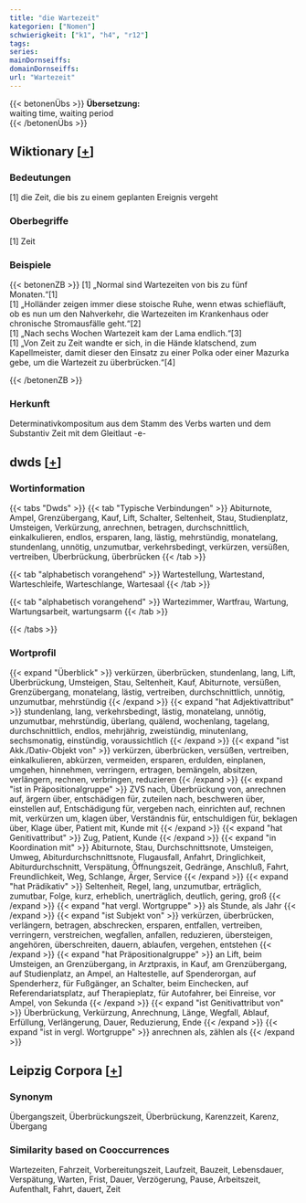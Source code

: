 ```yaml
---
title: "die Wartezeit"
kategorien: ["Nomen"]
schwierigkeit: ["k1", "h4", "r12"]
tags:
series:
mainDornseiffs:
domainDornseiffs:
url: "Wartezeit"
---
```


{{< betonenÜbs >}}
**Übersetzung:**  
waiting time, waiting period  
{{< /betonenÜbs >}}

## Wiktionary [[+](https://de.wiktionary.org/wiki/Wartezeit)]

### Bedeutungen
[1] die Zeit, die bis zu einem geplanten Ereignis vergeht  

### Oberbegriffe
[1] Zeit  

### Beispiele
{{< betonenZB >}}
[1] „Normal sind Wartezeiten von bis zu fünf Monaten.“[1]  
[1] „Holländer zeigen immer diese stoische Ruhe, wenn etwas schiefläuft, ob es nun um den Nahverkehr, die Wartezeiten im Krankenhaus oder chronische Stromausfälle geht.“[2]  
[1] „Nach sechs Wochen Wartezeit kam der Lama endlich.“[3]  
[1] „Von Zeit zu Zeit wandte er sich, in die Hände klatschend, zum Kapellmeister, damit dieser den Einsatz zu einer Polka oder einer Mazurka gebe, um die Wartezeit zu überbrücken.“[4]  

{{< /betonenZB >}}
### Herkunft
Determinativkompositum aus dem Stamm des Verbs warten und dem Substantiv Zeit mit dem Gleitlaut -e-  



## dwds [[+](https://www.dwds.de/wb/Wartezeit)]

### Wortinformation
{{< tabs "Dwds" >}}
{{< tab "Typische Verbindungen" >}}
Abiturnote, Ampel, Grenzübergang, Kauf, Lift, Schalter, Seltenheit, Stau, Studienplatz, Umsteigen, Verkürzung, anrechnen, betragen, durchschnittlich, einkalkulieren, endlos, ersparen, lang, lästig, mehrstündig, monatelang, stundenlang, unnötig, unzumutbar, verkehrsbedingt, verkürzen, versüßen, vertreiben, Überbrückung, überbrücken
{{< /tab >}}

{{< tab "alphabetisch vorangehend" >}}
Wartestellung, Wartestand, Warteschleife, Warteschlange, Wartesaal
{{< /tab >}}

{{< tab "alphabetisch vorangehend" >}}
Wartezimmer, Wartfrau, Wartung, Wartungsarbeit, wartungsarm
{{< /tab >}}

{{< /tabs >}}

### Wortprofil
{{< expand "Überblick" >}} verkürzen, überbrücken, stundenlang, lang, Lift, Überbrückung, Umsteigen, Stau, Seltenheit, Kauf, Abiturnote, versüßen, Grenzübergang, monatelang, lästig, vertreiben, durchschnittlich, unnötig, unzumutbar, mehrstündig {{< /expand >}}
{{< expand "hat Adjektivattribut" >}} stundenlang, lang, verkehrsbedingt, lästig, monatelang, unnötig, unzumutbar, mehrstündig, überlang, quälend, wochenlang, tagelang, durchschnittlich, endlos, mehrjährig, zweistündig, minutenlang, sechsmonatig, einstündig, voraussichtlich {{< /expand >}}
{{< expand "ist Akk./Dativ-Objekt von" >}} verkürzen, überbrücken, versüßen, vertreiben, einkalkulieren, abkürzen, vermeiden, ersparen, erdulden, einplanen, umgehen, hinnehmen, verringern, ertragen, bemängeln, absitzen, verlängern, rechnen, verbringen, reduzieren {{< /expand >}}
{{< expand "ist in Präpositionalgruppe" >}} ZVS nach, Überbrückung von, anrechnen auf, ärgern über, entschädigen für, zuteilen nach, beschweren über, einstellen auf, Entschädigung für, vergeben nach, einrichten auf, rechnen mit, verkürzen um, klagen über, Verständnis für, entschuldigen für, beklagen über, Klage über, Patient mit, Kunde mit {{< /expand >}}
{{< expand "hat Genitivattribut" >}} Zug, Patient, Kunde {{< /expand >}}
{{< expand "in Koordination mit" >}} Abiturnote, Stau, Durchschnittsnote, Umsteigen, Umweg, Abiturdurchschnittsnote, Flugausfall, Anfahrt, Dringlichkeit, Abiturdurchschnitt, Verspätung, Öffnungszeit, Gedränge, Anschluß, Fahrt, Freundlichkeit, Weg, Schlange, Ärger, Service {{< /expand >}}
{{< expand "hat Prädikativ" >}} Seltenheit, Regel, lang, unzumutbar, erträglich, zumutbar, Folge, kurz, erheblich, unerträglich, deutlich, gering, groß {{< /expand >}}
{{< expand "hat vergl. Wortgruppe" >}} als Stunde, als Jahr {{< /expand >}}
{{< expand "ist Subjekt von" >}} verkürzen, überbrücken, verlängern, betragen, abschrecken, ersparen, entfallen, vertreiben, verringern, verstreichen, wegfallen, anfallen, reduzieren, übersteigen, angehören, überschreiten, dauern, ablaufen, vergehen, entstehen {{< /expand >}}
{{< expand "hat Präpositionalgruppe" >}} an Lift, beim Umsteigen, an Grenzübergang, in Arztpraxis, in Kauf, am Grenzübergang, auf Studienplatz, an Ampel, an Haltestelle, auf Spenderorgan, auf Spenderherz, für Fußgänger, an Schalter, beim Einchecken, auf Referendariatsplatz, auf Therapieplatz, für Autofahrer, bei Einreise, vor Ampel, von Sekunda {{< /expand >}}
{{< expand "ist Genitivattribut von" >}} Überbrückung, Verkürzung, Anrechnung, Länge, Wegfall, Ablauf, Erfüllung, Verlängerung, Dauer, Reduzierung, Ende {{< /expand >}}
{{< expand "ist in vergl. Wortgruppe" >}} anrechnen als, zählen als {{< /expand >}}

## Leipzig Corpora [[+](https://corpora.uni-leipzig.de/en/res?word=Wartezeit&corpusId=deu_newscrawl-public_2018)]


### Synonym
Übergangszeit, Überbrückungszeit, Überbrückung, Karenzzeit, Karenz, Übergang


### Similarity based on Cooccurrences
Wartezeiten, Fahrzeit, Vorbereitungszeit, Laufzeit, Bauzeit, Lebensdauer, Verspätung, Warten, Frist, Dauer, Verzögerung, Pause, Arbeitszeit, Aufenthalt, Fahrt, dauert, Zeit

